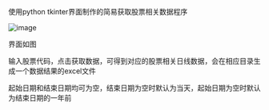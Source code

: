 
使用python tkinter界面制作的简易获取股票相关数据程序

![image](https://user-images.githubusercontent.com/106377960/170676383-9c043692-8295-4ebf-80bf-3a5a77285557.png)

界面如图

输入股票代码，点击获取数据，可得到对应的股票相关日线数据，会在相应目录生成一个数据结果的excel文件

起始日期和结束日期均可为空，结束日期为空时默认为当天，起始日期为空时默认为结束日期的一年前
